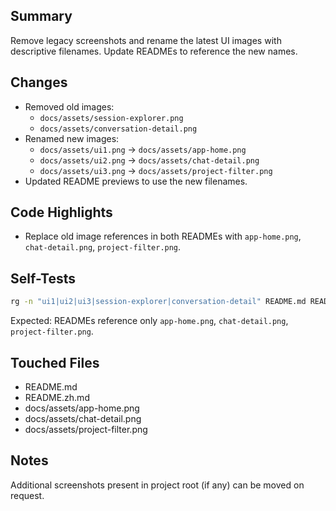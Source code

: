## Summary

Remove legacy screenshots and rename the latest UI images with descriptive filenames. Update READMEs to reference the new names.

## Changes

- Removed old images:
  - `docs/assets/session-explorer.png`
  - `docs/assets/conversation-detail.png`
- Renamed new images:
  - `docs/assets/ui1.png` → `docs/assets/app-home.png`
  - `docs/assets/ui2.png` → `docs/assets/chat-detail.png`
  - `docs/assets/ui3.png` → `docs/assets/project-filter.png`
- Updated README previews to use the new filenames.

## Code Highlights

- Replace old image references in both READMEs with `app-home.png`, `chat-detail.png`, `project-filter.png`.

## Self-Tests

```bash
rg -n "ui1|ui2|ui3|session-explorer|conversation-detail" README.md README.zh.md
```

Expected: READMEs reference only `app-home.png`, `chat-detail.png`, `project-filter.png`.

## Touched Files

- README.md
- README.zh.md
- docs/assets/app-home.png
- docs/assets/chat-detail.png
- docs/assets/project-filter.png

## Notes

Additional screenshots present in project root (if any) can be moved on request.
